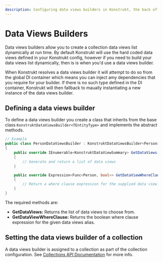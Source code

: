 ```yaml
---
description: Configuring data views builders in Konstrukt, the back office UI builder for Umbraco.
---
```


# Data Views Builders

Data views builders allow you to create a collection data views list dynamically at run time. By default Konstrukt will use the hard coded data views defined in your Konstrukt config, however if you need to build your data views list dynamically, then is is when you'd use a data views builder.

When Konstrukt resolves a data views builder it will attempt to do so from the global DI container which means you can inject amy dependencies that you require for your builder. If there is no such type defined in the DI container, Konstrukt will then fallback to maually instantiating a new instance of the data views builder.

## Defining a data views builder

To define a data views builder you create a class that inherits from the base class `KonstruktDataViewsBuilder<TEntityType>` and implements the abstract methods.

````csharp
// Example
public class PersonDataViewsBuilder : KonstruktDataViewsBuilder<Person>
{
    public override IEnumerable<KonstruktDataViewSummary> GetDataViews()
    {
        // Generate and return a list of data views
    }

    public override Expression<Func<Person, bool>> GetDataViewWhereClause(string dataViewAlias)
    {
        // Return a where clause expression for the supplied data view alias
    }
}
````

The required methods are:

* **GetDataViews:** Returns the list of data views to choose from.
* **GetDataViewWhereClause:** Returns the boolean where clause expression for the given data views alias.

## Setting the data views builder of a collection

A data views builder is assigned to a collection as part of the collection configuration. See [Collections API Documentation](collections.md#defining-data-views) for more info.
